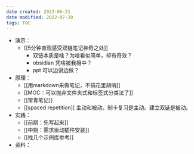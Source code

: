 ```yaml
---
date created: 2022-06-21
date modified: 2022-07-20
tags: TOC 
---
```

- 演示：
	- [[5分钟直观感受双链笔记神奇之处]]
		- 双链本质是啥？为啥看似简单，却有奇效？
		- obsidian 凭啥被我相中？
		- ppt 可以边讲边做？
- 原理：
	- [[用markdown来做笔记，不搞花里胡哨]]
	- [[MOC：可以抛弃文件夹式和标签式分类法了]]
	- [[常青笔记]]
	- [[spaced repetition]] 主动和被动。制卡复习是主动。建立双链是被动。
- 实践：
	- [[前期：先写起来]]
	- [[中期：需求驱动插件安装]]
	- [[找几个示例库参考]]
- 资料：

